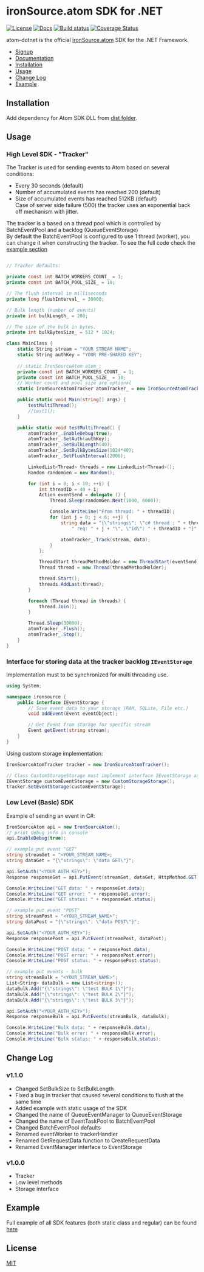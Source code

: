 # ironSource.atom SDK for .NET

[![License][license-image]][license-url]
[![Docs][docs-image]][docs-url]
[![Build status][travis-image]][travis-url]
[![Coverage Status][coverage-image]][coverage-url]

atom-dotnet is the official [ironSource.atom](http://www.ironsrc.com/data-flow-management) SDK for the .NET Framework.

- [Signup](https://atom.ironsrc.com/#/signup)
- [Documentation](https://ironsource.github.io/atom-dotnet/)
- [Installation](#installation)
- [Usage](#usage)
- [Change Log](#change-log)
- [Example](#example)

## Installation

Add dependency for Atom SDK DLL from [dist folder](dist/).

## Usage
 
### High Level SDK - "Tracker"
The Tracker is used for sending events to Atom based on several conditions:
- Every 30 seconds (default)
- Number of accumulated events has reached 200 (default)
- Size of accumulated events has reached 512KB (default)  
Case of server side failure (500) the tracker uses an exponential back off mechanism with jitter.

The tracker is a based on a thread pool which is controlled by BatchEventPool and a backlog (QueueEventStorage)    
By default the BatchEventPool is configured to use 1 thread (worker), you can change it when constructing the tracker.
To see the full code check the [example section](#example)

```csharp

// Tracker defaults:

private const int BATCH_WORKERS_COUNT_ = 1;
private const int BATCH_POOL_SIZE_ = 10;

// The flush interval in milliseconds
private long flushInterval_ = 30000;

// Bulk length (number of events)
private int bulkLength_ = 200;

// The size of the bulk in bytes.
private int bulkBytesSize_ = 512 * 1024;

class MainClass	{
    static String stream = "YOUR STREAM NAME";
    static String authKey = "YOUR PRE-SHARED KEY";
    
    // static IronSourceAtom atom_;
    private const int BATCH_WORKERS_COUNT_ = 1;
    private const int BATCH_POOL_SIZE_ = 10;
    // Worker count and pool size are optional
    static IronSourceAtomTracker atomTracker_ = new IronSourceAtomTracker(BATCH_WORKERS_COUNT_, BATCH_POOL_SIZE_);

    public static void Main(string[] args) {
        testMultiThread();
        //test1();
    }

    public static void testMultiThread() {
        atomTracker_.EnableDebug(true);
        atomTracker_.SetAuth(authKey);
        atomTracker_.SetBulkLength(40);
        atomTracker_.SetBulkBytesSize(1024*40);
        atomTracker_.SetFlushInterval(2000);

        LinkedList<Thread> threads = new LinkedList<Thread>();
        Random randomGen = new Random();

        for (int i = 0; i < 10; ++i) {
            int threadID = 40 + i;
            Action eventSend = delegate () {
                Thread.Sleep(randomGen.Next(1000, 6000));

                Console.WriteLine("From thread: " + threadID);
                for (int j = 0; j < 6; ++j) {
                    string data = "{\"strings\": \"c# thread : " + threadID +
                        " req: " + j + "\", \"id\": " + threadID + "}";

                    atomTracker_.Track(stream, data);
                }
            };

            ThreadStart threadMethodHolder = new ThreadStart(eventSend);
            Thread thread = new Thread(threadMethodHolder);

            thread.Start();
            threads.AddLast(thread);
        }

        foreach (Thread thread in threads) {
            thread.Join();
        }

        Thread.Sleep(30000);
        atomTracker_.Flush();
        atomTracker_.Stop();
    }
}

```

### Interface for storing data at the tracker backlog `IEventStorage`

Implementation must to be synchronized for multi threading use.
```csharp
using System;

namespace ironsource {
    public interface IEventStorage {
        // Save event data to your storage (RAM, SQLite, File etc.)
        void addEvent(Event eventObject);

        // Get Event from storage for specific stream
        Event getEvent(string stream);
    }
}
```
Using custom storage implementation:
```csharp
IronSourceAtomTracker tracker = new IronSourceAtomTracker();

// Class CustomStorageStorage must implement interface IEventStorage and must be synchronized
IEventStorage customEventStorage = new CustomStorageStorage();
tracker.SetEventStorage(customEventStorage);
```

### Low Level (Basic) SDK
Example of sending an event in C#:
```csharp
IronSourceAtom api = new IronSourceAtom();
// print debug info in console
api.EnableDebug(true);

// example put event "GET"
string streamGet = "<YOUR_STREAM_NAME>;
string dataGet = "{\"strings\": \"data GET\"}";

api.SetAuth("<YOUR_AUTH_KEY>");
Response responseGet = api.PutEvent(streamGet, dataGet, HttpMethod.GET);

Console.WriteLine("GET data: " + responseGet.data);
Console.WriteLine("GET error: " + responseGet.error);
Console.WriteLine("GET status: " + responseGet.status);

// example put event "POST"
string streamPost = "<YOUR_STREAM_NAME>";
string dataPost = "{\"strings\": \"data POST\"}";

api.SetAuth("<YOUR_AUTH_KEY>");
Response responsePost = api.PutEvent(streamPost, dataPost);

Console.WriteLine("POST data: " + responsePost.data);
Console.WriteLine("POST error: " + responsePost.error);
Console.WriteLine("POST status: " + responsePost.status);

// example put events - bulk
string streamBulk = "<YOUR_STREAM_NAME>";
List<String> dataBulk = new List<string>(); 
dataBulk.Add("{\"strings\": \"test BULK 1\"}");
dataBulk.Add("{\"strings\": \"test BULK 2\"}");
dataBulk.Add("{\"strings\": \"test BULK 3\"}");

api.SetAuth("<YOUR_AUTH_KEY>");
Response responseBulk = api.PutEvents(streamBulk, dataBulk);

Console.WriteLine("Bulk data: " + responseBulk.data);
Console.WriteLine("Bulk error: " + responseBulk.error);
Console.WriteLine("Bulk status: " + responseBulk.status);
```
## Change Log

### v1.1.0
- Changed SetBulkSize to SetBulkLength
- Fixed a bug in tracker that caused several conditions to flush at the same time
- Added example with static usage of the SDK
- Changed the name of QueueEventManager to QueueEventStorage
- Changed the name of EventTaskPool to BatchEventPool
- Changed BatchEventPool defaults
- Renamed eventWorker to trackerHandler
- Renamed GetRequestData function to CreateRequestData
- Renamed EventManager interface to EventStorage

### v1.0.0
- Tracker
- Low level methods
- Storage interface


## Example
Full example of all SDK features (both static class and regular) can be found [here](atom-sdk/atom-sdk/AtomSDKExample/)

## License
[MIT](LICENSE)

[license-image]: https://img.shields.io/badge/license-MIT-blue.svg?style=flat-square
[license-url]: LICENSE
[docs-image]: https://img.shields.io/badge/docs-latest-blue.svg
[docs-url]: https://ironsource.github.io/atom-dotnet/
[travis-image]: https://travis-ci.org/ironSource/atom-dotnet.svg?branch=master
[travis-url]: https://travis-ci.org/ironSource/atom-dotnet
[coverage-image]: https://coveralls.io/repos/github/ironSource/atom-dotnet/badge.svg?branch=master
[coverage-url]: https://coveralls.io/github/ironSource/atom-dotnet?branch=master
